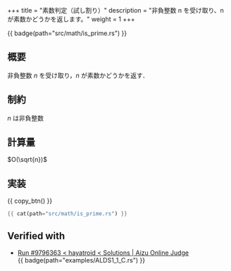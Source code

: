 +++
title = "素数判定（試し割り）"
description = "非負整数 n を受け取り、n が素数かどうかを返します。"
weight = 1
+++

{{ badge(path="src/math/is_prime.rs") }}

## 概要
非負整数 $n$ を受け取り，$n$ が素数かどうかを返す．

## 制約
$n$ は非負整数

## 計算量
$O(\sqrt{n})$

## 実装
{{ copy_btn() }}
```rs
{{ cat(path="src/math/is_prime.rs") }}
```

## Verified with
- [Run #9796363 < hayatroid < Solutions | Aizu Online Judge](https://onlinejudge.u-aizu.ac.jp/solutions/problem/ALDS1_1_C/review/9796363/hayatroid/Rust)<br>{{ badge(path="examples/ALDS1_1_C.rs") }}
